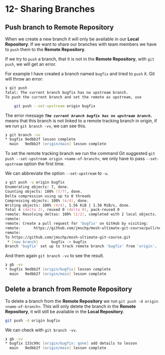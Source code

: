 # 12- Sharing Branches

## Push branch to **Remote Repository**

When we create a new branch it will only be available in our **Local Repository**. If we want to share our branches with team members we have to `push` them to the **Remote Repository**.

If we try to `push` a branch, that it is not in the **Remote Repository**, with `git push`, we will get an error.

For example I have created a branch named `bugfix` and tried to `push` it. Git will throw an error:

```zsh
❯ git push
fatal: The current branch bugfix has no upstream branch.
To push the current branch and set the remote as upstream, use

    git push --set-upstream origin bugfix
```

The error message **_`The current branch bugfix has no upstream branch.`_** means that this branch is not linked to a remote tracking branch in origin, if we run `git branch -vv`, we can see this.

```zsh
❯ git branch -vv
* bugfix 9edbb2f lesson complete
  main   9edbb2f [origin/main] lesson complete
```

To set the remote tracking branch we run the command Git suggested `git push --set-upstream origin <name-of-branch>`, we only have to pass `--set-upstream` option the first time.

We can abbreviate the option `--set-upstream` to `-u`.

```zsh
❯ git push -u origin bugfix
Enumerating objects: 7, done.
Counting objects: 100% (7/7), done.
Delta compression using up to 8 threads
Compressing objects: 100% (4/4), done.
Writing objects: 100% (4/4), 1.56 KiB | 1.56 MiB/s, done.
Total 4 (delta 2), reused 0 (delta 0), pack-reused 0
remote: Resolving deltas: 100% (2/2), completed with 2 local objects.
remote:
remote: Create a pull request for 'bugfix' on GitHub by visiting:
remote:      https://github.com/jmschp/mosh-ultimate-git-course/pull/new/bugfix
remote:
To https://github.com/jmschp/mosh-ultimate-git-course.git
 * [new branch]      bugfix -> bugfix
Branch 'bugfix' set up to track remote branch 'bugfix' from 'origin'.
```

And them again `git branch -vv` to see the result.

```zsh
❯ gb -vv
* bugfix 9edbb2f [origin/bugfix] lesson complete
  main   9edbb2f [origin/main] lesson complete
```

## Delete a branch from **Remote Repository**

To delete a branch from the **Remote Repository** we run `git push -d origin <name-of-branch>`. This will only detete the branch in the **Remote Repository**, it will still be available in the **Local Repository**.

```zsh
git push -d origin bugfix
```

We can check with `git branch -vv`.

```zsh
❯ gb -vv
* bugfix 133c99c [origin/bugfix: gone] add details to lesson
  main   9edbb2f [origin/main] lesson complete
```
